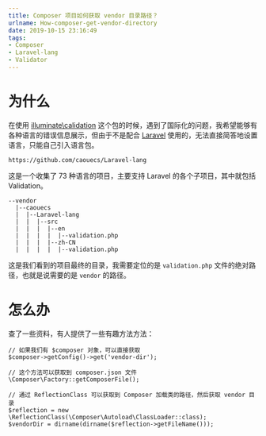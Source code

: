 ```yaml
---
title: Composer 项目如何获取 vendor 目录路径？
urlname: How-composer-get-vendor-directory
date: 2019-10-15 23:16:49
tags: 
- Composer
- Laravel-lang
- Validator
---
```

# 为什么

在使用 [illuminate\calidation](https://github.com/illuminate/validation) 这个包的时候，遇到了国际化的问题，我希望能够有各种语言的错误信息展示，但由于不是配合 [Laravel](https://github.com/laravel/laravel) 使用的，无法直接简答地设置语言，只能自己引入语言包。

<!--more-->

```
https://github.com/caouecs/Laravel-lang
```

这是一个收集了 73 种语言的项目，主要支持 Laravel 的各个子项目，其中就包括 Validation。

```
--vendor
  |--caouecs
  |  |--Laravel-lang
  |  |  |--src
  |  |  |  |--en
  |  |  |  |  |--validation.php
  |  |  |  |--zh-CN
  |  |  |  |  |--validation.php

```
这是我们看到的项目最终的目录，我需要定位的是 `validation.php` 文件的绝对路径，也就是说需要的是 `vendor` 的路径。

# 怎么办

查了一些资料，有人提供了一些有趣方法方法：
```
// 如果我们有 $composer 对象，可以直接获取
$composer->getConfig()->get('vendor-dir');
```

```
// 这个方法可以获取到 composer.json 文件
\Composer\Factory::getComposerFile();
```

```
// 通过 ReflectionClass 可以获取到 Composer 加载类的路径，然后获取 vendor 目录
$reflection = new \ReflectionClass(\Composer\Autoload\ClassLoader::class);
$vendorDir = dirname(dirname($reflection->getFileName()));
```